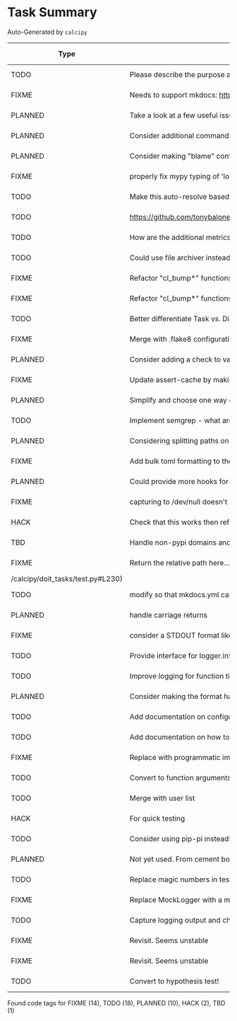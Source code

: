 # Task Summary

Auto-Generated by `calcipy`

| Type    | Comment                                                                                                     | Last Edit   | Source File                                                                                                                                                                    |
|---------|-------------------------------------------------------------------------------------------------------------|-------------|--------------------------------------------------------------------------------------------------------------------------------------------------------------------------------|
| TODO    | Please describe the purpose and high-level explanation of the changes -->                                   | 2022-12-05  | [.github/PULL_REQUEST_TEMPLATE.md:5](https://github.com/KyleKing/calcipy/blame/bdd77fd0295db172f8b49ebf4ee021db09c024b8/.github/PULL_REQUEST_TEMPLATE.md#L5)                   |
| FIXME   | Needs to support mkdocs: https://github.com/executablebooks/mdformat/issues/317                             | 2022-09-17  | [.pre-commit-config.yaml:49](https://github.com/KyleKing/calcipy/blame/b8fa0c9b86d9a034066ec0b1c25c32331138e586/.pre-commit-config.yaml#L47)                                   |
| PLANNED | Take a look at a few useful issues for cement:                                                              | 2021-12-31  | [calcipy/cli/__init__.py:3](https://github.com/KyleKing/calcipy/blame/91236083605413540509f142ff80dd7aae3fd513/calcipy/cli/__init__.py#L3)                                     |
| PLANNED | Consider additional commands to add, such as `check-for-stale-packages` or to wrap copier                   | 2022-01-17  | [calcipy/cli/main.py:29](https://github.com/KyleKing/calcipy/blame/ed231ee5dae2d65a4b6696ef795d8984e7698c47/calcipy/cli/main.py#L29)                                           |
| PLANNED | Consider making "blame" configurable                                                                        | 2022-01-17  | [calcipy/code_tag_collector.py:186](https://github.com/KyleKing/calcipy/blame/ccc2e30c4c859c416ca87585cc56324228632016/calcipy/code_tag_collector.py#L180)                     |
| FIXME   | properly fix mypy typing of 'log_fun'                                                                       | 2022-11-06  | [calcipy/code_tag_collector.py:235](https://github.com/KyleKing/calcipy/blame/f2482e8640bd424fff903f70daa9ca9e1fa23226/calcipy/code_tag_collector.py#L232)                     |
| TODO    | Make this auto-resolve based on pyproject.toml                                                              | 2021-10-30  | [calcipy/dev/noxfile.py:70](https://github.com/KyleKing/calcipy/blame/004df806a85aa9d1a6d0bbb5ab5b1f98ac263a3f/calcipy/dev/noxfile.py#L66)                                     |
| TODO    | https://github.com/tonybaloney/wily/blob/e72b7d95228bbe5538a072dc5d1186daa318bb03/src/wily/__main__.py#L261 | 2021-12-09  | [calcipy/dev/noxfile.py:211](https://github.com/KyleKing/calcipy/blame/16463ec8d6dcd828106df039a41ac82dc5726790/calcipy/dev/noxfile.py#L270)                                   |
| TODO    | How are the additional metrics configured?                                                                  | 2021-12-31  | [calcipy/dev/noxfile.py:223](https://github.com/KyleKing/calcipy/blame/29459cfa64e77c2ee291c522230094d84f3ad647/calcipy/dev/noxfile.py#L282)                                   |
| TODO    | Could use file archiver instead of git when the above fails?                                                | 2021-12-09  | [calcipy/dev/noxfile.py:239](https://github.com/KyleKing/calcipy/blame/16463ec8d6dcd828106df039a41ac82dc5726790/calcipy/dev/noxfile.py#L296)                                   |
| FIXME   | Refactor "cl_bump*" functions. Make "which $(..) >> /dev/null && " a function                               | 2022-01-19  | [calcipy/doit_tasks/doc.py:80](https://github.com/KyleKing/calcipy/blame/88a59195792115e9328dc418f24ab73970e0fffe/calcipy/doit_tasks/doc.py#L79)                               |
| FIXME   | Refactor "cl_bump*" functions. Make "which $(..) >> /dev/null && " a function                               | 2022-01-19  | [calcipy/doit_tasks/doc.py:101](https://github.com/KyleKing/calcipy/blame/88a59195792115e9328dc418f24ab73970e0fffe/calcipy/doit_tasks/doc.py#L99)                              |
| TODO    | Better differentiate Task vs. Dict when typing and a dictionary is expected                                 | 2022-09-15  | [calcipy/doit_tasks/doit_globals.py:41](https://github.com/KyleKing/calcipy/blame/af48411a58a6bad447c8eb2a3e07cf842bb3a3a7/calcipy/doit_tasks/doit_globals.py#L35)             |
| FIXME   | Merge with .flake8 configuration...                                                                         | 2022-09-27  | [calcipy/doit_tasks/doit_globals.py:196](https://github.com/KyleKing/calcipy/blame/800249ea39d3dc6dd2a4558b9e17ccc60d46e483/calcipy/doit_tasks/doit_globals.py#L194)           |
| PLANNED | Consider adding a check to validate that the minimum Python is above calcipy's minimum                      | 2022-09-17  | [calcipy/doit_tasks/doit_globals.py:247](https://github.com/KyleKing/calcipy/blame/ccbc5b22360b789bcdaf0068eb76373caddbeec1/calcipy/doit_tasks/doit_globals.py#L244)           |
| FIXME   | Update assert-cache by making all paths in DG relative                                                      | 2022-11-12  | [calcipy/doit_tasks/lint.py:78](https://github.com/KyleKing/calcipy/blame/35ed720f2bdae890f90ca58c0892971dbb143a71/calcipy/doit_tasks/lint.py#L82)                             |
| PLANNED | Simplify and choose one way of using Radon                                                                  | 2021-06-08  | [calcipy/doit_tasks/lint.py:161](https://github.com/KyleKing/calcipy/blame/b7f0f8d3b2a6c659511d690a1125a101c3945de8/calcipy/doit_tasks/lint.py#L153)                           |
| TODO    | Implement semgrep - what are a good ruleset to start with?                                                  | 2022-09-20  | [calcipy/doit_tasks/lint.py:203](https://github.com/KyleKing/calcipy/blame/d402123d86a72145caf9703f7890fea8622b5f4b/calcipy/doit_tasks/lint.py#L201)                           |
| PLANNED | Considering splitting paths on commas if above some maximum character length?                               | 2022-01-16  | [calcipy/doit_tasks/lint.py:244](https://github.com/KyleKing/calcipy/blame/f51fc70c2f237deef0d039c2a1f616ff1b901427/calcipy/doit_tasks/lint.py#L225)                           |
| FIXME   | Add bulk toml formatting to the auto_format task!                                                           | 2022-01-16  | [calcipy/doit_tasks/lint.py:291](https://github.com/KyleKing/calcipy/blame/f51fc70c2f237deef0d039c2a1f616ff1b901427/calcipy/doit_tasks/lint.py#L270)                           |
| PLANNED | Could provide more hooks for configuring taplo options. See:                                                | 2022-01-16  | [calcipy/doit_tasks/lint.py:305](https://github.com/KyleKing/calcipy/blame/f51fc70c2f237deef0d039c2a1f616ff1b901427/calcipy/doit_tasks/lint.py#L284)                           |
| FIXME   | capturing to /dev/null doesn't seem to work reliably                                                        | 2022-02-23  | [calcipy/doit_tasks/lint.py:308](https://github.com/KyleKing/calcipy/blame/81c0adea275d4ed227d8ca95e6d752ae54577fed/calcipy/doit_tasks/lint.py#L289)                           |
| HACK    | Check that this works then refactor (shouldn't be global)                                                   | 2021-06-11  | [calcipy/doit_tasks/packaging.py:129](https://github.com/KyleKing/calcipy/blame/bbf19e63cbe0fc891dc76d686d7e113fa15be4ab/calcipy/doit_tasks/packaging.py#L146)                 |
| TBD     | Handle non-pypi domains and format the URL accordingly (i.e. TestPyPi, etc.)                                | 2021-06-03  | [calcipy/doit_tasks/packaging.py:255](https://github.com/KyleKing/calcipy/blame/adaf2a6b09bfaa1cd4c55792fadf1ea0adeacd76/calcipy/doit_tasks/packaging.py#L157)                 |
| FIXME   | Return the relative path here... Add new method                                                             | 2023-01-10  | [calcipy/doit_tasks/test.py:230](https://github.com/KyleKing/calcipy/blame/main
/calcipy/doit_tasks/test.py#L230)                                                                                                                                                                                |
| TODO    | modify so that mkdocs.yml can be read, but Python won't be executed...                                      | 2021-06-05  | [calcipy/file_helpers.py:58](https://github.com/KyleKing/calcipy/blame/6379b222573bd879001f6677b9dfd16f48735acc/calcipy/file_helpers.py#L57)                                   |
| PLANNED | handle carriage returns                                                                                     | 2021-10-31  | [calcipy/file_helpers.py:95](https://github.com/KyleKing/calcipy/blame/5e085724fff76d1ffb95a36ebd14448f1aa342d2/calcipy/file_helpers.py#L94)                                   |
| FIXME   | consider a STDOUT format like https://pypi.org/project/readable-log-formatter                               | 2022-09-28  | [calcipy/log_helpers.py:3](https://github.com/KyleKing/calcipy/blame/20e72a21767d7053a6b22f89d472fe5938ba6608/calcipy/log_helpers.py#L3)                                       |
| TODO    | Provide interface for logger.info, etc.)                                                                    | 2022-09-28  | [calcipy/log_helpers.py:11](https://github.com/KyleKing/calcipy/blame/20e72a21767d7053a6b22f89d472fe5938ba6608/calcipy/log_helpers.py#L11)                                     |
| TODO    | Improve logging for function timing (maybe size/number of data in arguments?)                               | 2022-09-28  | [calcipy/log_helpers.py:12](https://github.com/KyleKing/calcipy/blame/20e72a21767d7053a6b22f89d472fe5938ba6608/calcipy/log_helpers.py#L12)                                     |
| PLANNED | Consider making the format handler specified via Protocol                                                   | 2022-09-28  | [calcipy/log_helpers.py:200](https://github.com/KyleKing/calcipy/blame/20e72a21767d7053a6b22f89d472fe5938ba6608/calcipy/log_helpers.py#L193)                                   |
| TODO    | Add documentation on configuration items in `pyproject.toml`                                                | 2021-06-08  | [docs/Advanced_Configuration.md:3](https://github.com/KyleKing/calcipy/blame/d459ba077570bce60b39233c1c771359a4c14316/docs/Advanced_Configuration.md#L3)                       |
| TODO    | Add documentation on how to change DG within limited bounds (i.e. `handler_lookup` in `recipes`)            | 2021-06-08  | [docs/Advanced_Configuration.md:4](https://github.com/KyleKing/calcipy/blame/d459ba077570bce60b39233c1c771359a4c14316/docs/Advanced_Configuration.md#L4)                       |
| FIXME   | Replace with programmatic imports? Maybe explicit imports to check backward compatibility of public API?    | 2021-05-27  | [scripts/check_imports.py:7](https://github.com/KyleKing/calcipy/blame/ac4e3e2887a77953237e498b9d1fba750be49c7e/scripts/check_imports.py#L7)                                   |
| TODO    | Convert to function arguments - see example from code_tag_collector                                         | 2022-07-25  | [sync_toml_minimums.py:21](https://github.com/KyleKing/calcipy/blame/ff8bf04d2672fabc4f3e95706d2ec023f6f85dee/sync_toml_minimums.py#L22)                                       |
| TODO    | Merge with user list                                                                                        | 2022-07-22  | [sync_toml_minimums.py:25](https://github.com/KyleKing/calcipy/blame/6f5f1ff88a93e9725272e9814966546b0a3c500c/sync_toml_minimums.py#L17)                                       |
| HACK    | For quick testing                                                                                           | 2022-07-22  | [sync_toml_minimums.py:27](https://github.com/KyleKing/calcipy/blame/6f5f1ff88a93e9725272e9814966546b0a3c500c/sync_toml_minimums.py#L19)                                       |
| TODO    | Consider using pip-pi instead!                                                                              | 2022-07-23  | [sync_toml_minimums.py:45](https://github.com/KyleKing/calcipy/blame/04cecda5422277c0f0570c6bd110b0582f2210b5/sync_toml_minimums.py#L46)                                       |
| PLANNED | Not yet used. From cement boilerplate                                                                       | 2021-12-31  | [tests/cli/test_main.py:22](https://github.com/KyleKing/calcipy/blame/21c5b446fca11d83dce8d2daedc2027c3d58b221/tests/cli/test_main.py#L22)                                     |
| TODO    | Replace magic numbers in tests with meta-data about the "test_calcipy_project"                              | 2022-02-27  | [tests/configuration.py:24](https://github.com/KyleKing/calcipy/blame/ae7a371c863f742aed94fe4c86e0b5ac0499bc2a/tests/configuration.py#L24)                                     |
| FIXME   | Replace MockLogger with a more generic alternative. See:                                                    | 2021-06-05  | [tests/test_doit_tasks/test_packaging.py:20](https://github.com/KyleKing/calcipy/blame/b0da1f50be6f40a8b083056c96b96e989449610f/tests/test_doit_tasks/test_packaging.py#L20)   |
| TODO    | Capture logging output and check...                                                                         | 2021-06-08  | [tests/test_doit_tasks/test_packaging.py:126](https://github.com/KyleKing/calcipy/blame/f5ae6a5d029efa6cbc7ad6d26f2f61c6e28427f2/tests/test_doit_tasks/test_packaging.py#L132) |
| FIXME   | Revisit. Seems unstable                                                                                     | 2022-09-27  | [tests/test_doit_tasks/test_test.py:50](https://github.com/KyleKing/calcipy/blame/4403a42fbc4b566ef70032df845fd7f7cfb08223/tests/test_doit_tasks/test_test.py#L50)             |
| FIXME   | Revisit. Seems unstable                                                                                     | 2022-09-27  | [tests/test_doit_tasks/test_test.py:58](https://github.com/KyleKing/calcipy/blame/4403a42fbc4b566ef70032df845fd7f7cfb08223/tests/test_doit_tasks/test_test.py#L58)             |
| TODO    | Convert to hypothesis test!                                                                                 | 2022-02-27  | [tests/test_dot_dict.py:11](https://github.com/KyleKing/calcipy/blame/884ff912d5716f91fc36a41be0eb492740335f24/tests/test_dot_dict.py#L9)                                      |

Found code tags for FIXME (14), TODO (18), PLANNED (10), HACK (2), TBD (1)

<!-- calcipy:skip_tags -->
